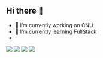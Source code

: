 ## Hi there 👋
- 🔭 I’m currently working on CNU 
- 🌱 I’m currently learning FullStack
- <div>
<img src="https://img.shields.io/badge/React-61DAFB.svg?style=for-the-badge&logo=react&logoColor=FFFFFF" />
<img src="https://img.shields.io/badge/MongoDB-48A248.svg?style=for-the-badge&logo=mongodb&logoColor=FFFFFF" />
<img src="https://img.shields.io/badge/Mongoose-880000.svg?style=for-the-badge&logo=mongoose&logoColor=FFFFFF" />
<img src="https://img.shields.io/badge/Javascript-F7DF1E.svg?style=for-the-badge&logo=javascript&logoColor=FFFFFF" />
  
</div>

